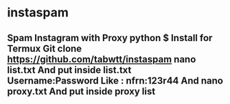 # instaspam
Spam Instagram with Proxy python
 $ Install for Termux 
 Git clone https://github.com/tabwtt/instaspam
 nano list.txt And put inside list.txt
 Username:Password
 Like : nfrn:123r44
 And nano proxy.txt
 And put inside 
 proxy list
 ---------------------------------------------------
 
